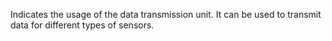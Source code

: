 Indicates the usage of the data transmission unit. It can be used to transmit data for different types of sensors.
